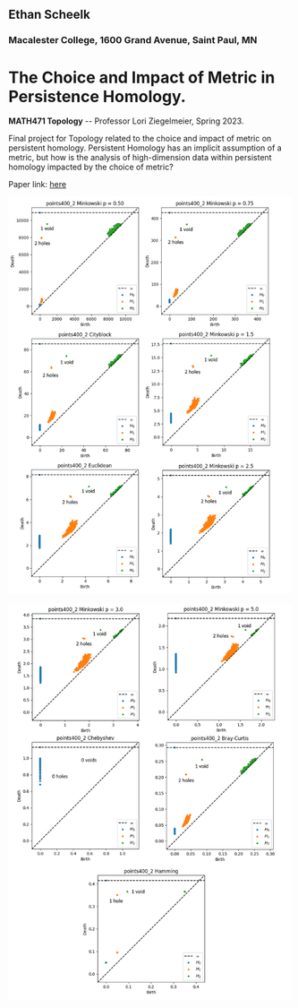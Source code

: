## Ethan Scheelk

### Macalester College, 1600 Grand Avenue, Saint Paul, MN

# The Choice and Impact of Metric in Persistence Homology.

**MATH471 Topology** -- Professor Lori Ziegelmeier, Spring 2023. 

Final project for Topology related to the choice and impact of metric on persistent homology. Persistent Homology has an implicit assumption
of a metric, but how is the analysis of high-dimension data within persistent homology impacted by the choice of metric?

Paper link: [here](The_Choice_and_Impact_of_Metric_in_Persistent_Homology_escheelk.pdf)

![](figures/page1.png)

![](figures/page2.png)
